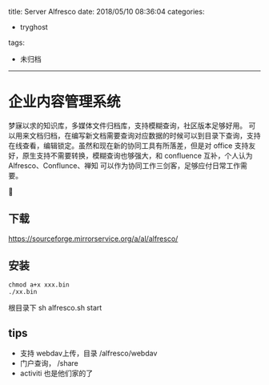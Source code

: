 title: Server Alfresco
date: 2018/05/10 08:36:04
categories:
 - tryghost

tags:
 - 未归档 



---

# 企业内容管理系统
梦寐以求的知识库，多媒体文件归档库，支持模糊查询，社区版本足够好用。
可以用来文档归档，在编写新文档需要查询对应数据的时候可以到目录下查询，支持在线查看，编辑锁定。虽然和现在新的协同工具有所落差，但是对 office 支持友好，原生支持不需要转换，模糊查询也够强大，和 confluence 互补，个人认为 Alfresco、Conflunce、禅知 可以作为协同工作三剑客，足够应付日常工作需要。


## 下载

https://sourceforge.mirrorservice.org/a/al/alfresco/
## 安装
```language-bash
chmod a+x xxx.bin
./xx.bin
```
根目录下 sh alfresco.sh start

## tips
* 支持 webdav上传，目录 /alfresco/webdav
* 门户查询， /share
* activiti 也是他们家的了



